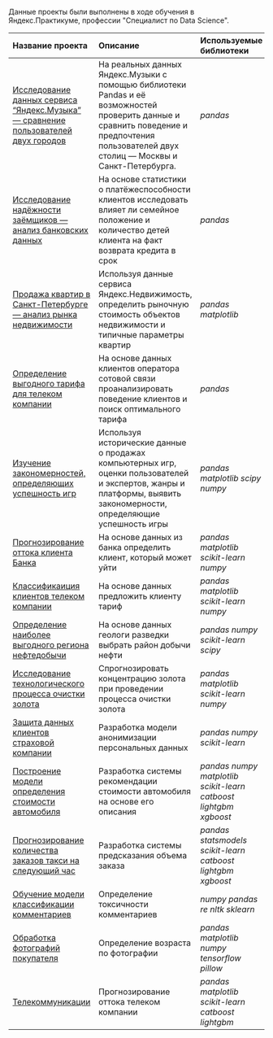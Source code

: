 Данные проекты были выполнены в ходе обучения в Яндекс.Практикуме, профессии "Специалист по Data Science".

| Название проекта                                                                                                                                   | Описание                                | Используемые библиотеки                                     | 
|:---------------------------------------------------------------------------------------------------------------------------------------------------|:----------------------------------------|:------------------------------------------------------------|
| [Исследование данных сервиса “Яндекс.Музыка” — сравнение пользователей двух городов](00_base) | На реальных данных Яндекс.Музыки c помощью библиотеки Pandas и её возможностей проверить данные и сравнить поведение и предпочтения пользователей двух столиц — Москвы и Санкт-Петербурга. |  *pandas*  |
| [Исследование надёжности заёмщиков — анализ банковских данных](01_data_pre-processing) | На основе статистики о платёжеспособности клиентов исследовать влияет ли семейное положение и количество детей клиента на факт возврата кредита в срок |  *pandas*|
| [Продажа квартир в Санкт-Петербурге — анализ рынка недвижимости](02_exploratory_data_analysis) | Используя данные сервиса Яндекс.Недвижимость, определить рыночную стоимость объектов недвижимости и типичные параметры квартир |  *pandas* *matplotlib* |
| [Определение выгодного тарифа для телеком компании](03_statistical_data_analysis) | На основе данных клиентов оператора сотовой связи проанализировать поведение клиентов и поиск оптимального тарифа |  *pandas* |
| [Изучение закономерностей, определяющих успешность игр](04_project_1) | Используя исторические данные о продажах компьютерных игр, оценки пользователей и экспертов, жанры и платформы, выявить закономерности, определяющие успешность игры  |  *pandas* *matplotlib* *scipy* *numpy* |
| [Прогнозирование оттока клиента Банка](05_intro_ml) | На основе данных из банка определить клиент, который может уйти |  *pandas* *matplotlib* *scikit-learn* *numpy* |
| [Классификаиция клиентов телеком компании](06_supervised_learning) | На основе данных предложить клиенту тариф |  *pandas* *matplotlib* *scikit-learn* *numpy* |
| [Определение наиболее выгодного региона нефтедобычи](07_ml_in_business) | На основе данных геологи разведки выбрать район добычи нефти | *pandas* *numpy* *scikit-learn* *scipy*    |
| [Исследование технологического процесса очистки золота](08_project_2) | Спрогнозировать концентрацию золота при проведении процесса очистки золота |  *pandas* *matplotlib* *scikit-learn* *numpy* |
| [Защита данных клиентов страховой компании](09_linear_algebra) | Разработка модели анонимизации персональных данных | *pandas* *numpy* *scikit-learn* |
| [Построение модели определения стоимости автомобиля](10_numerical_methods) | Разработка системы рекомендации стоимости автомобиля на основе его описания | *pandas* *numpy* *matplotlib* *scikit-learn* *catboost* *lightgbm* *xgboost*|
| [Прогнозирование количества заказов такси на следующий час](11_time_series) | Разработка системы предсказания объема заказа | *pandas* *statsmodels* *scikit-learn* *catboost* *lightgbm* *xgboost* |
| [Обучение модели классификации комментариев](12_ml_for_texts) | Определение токсичности комментариев | *numpy* *pandas* *re* *nltk* *sklearn*     |
| [Обработка фотографий покупателя](13_computer_vision) | Определение возраста по фотографии  | *pandas* *matplotlib* *numpy* *tensorflow* *pillow* |
| [Телекоммуникации](14_final_project) | Прогнозирование оттока телеком компании |  *pandas* *matplotlib* *scikit-learn* *catboost* *lightgbm* |
